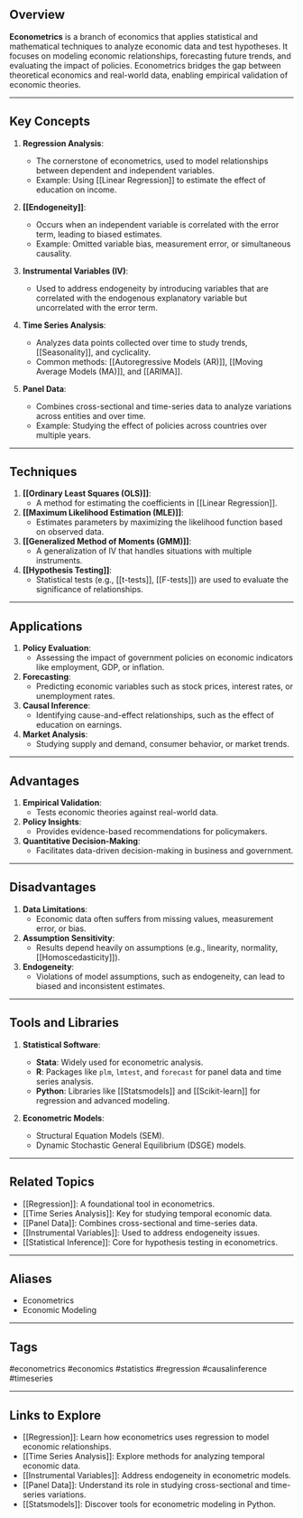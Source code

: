 ## Overview
**Econometrics** is a branch of economics that applies statistical and mathematical techniques to analyze economic data and test hypotheses. It focuses on modeling economic relationships, forecasting future trends, and evaluating the impact of policies. Econometrics bridges the gap between theoretical economics and real-world data, enabling empirical validation of economic theories.

---

## Key Concepts

1. **Regression Analysis**:
   - The cornerstone of econometrics, used to model relationships between dependent and independent variables.
   - Example: Using [[Linear Regression]] to estimate the effect of education on income.

2. **[[Endogeneity]]**:
   - Occurs when an independent variable is correlated with the error term, leading to biased estimates.
   - Example: Omitted variable bias, measurement error, or simultaneous causality.

3. **Instrumental Variables (IV)**:
   - Used to address endogeneity by introducing variables that are correlated with the endogenous explanatory variable but uncorrelated with the error term.

4. **Time Series Analysis**:
   - Analyzes data points collected over time to study trends, [[Seasonality]], and cyclicality.
   - Common methods: [[Autoregressive Models (AR)]], [[Moving Average Models (MA)]], and [[ARIMA]].

5. **Panel Data**:
   - Combines cross-sectional and time-series data to analyze variations across entities and over time.
   - Example: Studying the effect of policies across countries over multiple years.

---

## Techniques

1. **[[Ordinary Least Squares (OLS)]]**:
   - A method for estimating the coefficients in [[Linear Regression]].
2. **[[Maximum Likelihood Estimation (MLE)]]**:
   - Estimates parameters by maximizing the likelihood function based on observed data.
3. **[[Generalized Method of Moments (GMM)]]**:
   - A generalization of IV that handles situations with multiple instruments.
4. **[[Hypothesis Testing]]**:
   - Statistical tests (e.g., [[t-tests]], [[F-tests]]) are used to evaluate the significance of relationships.

---

## Applications

1. **Policy Evaluation**:
   - Assessing the impact of government policies on economic indicators like employment, GDP, or inflation.
2. **Forecasting**:
   - Predicting economic variables such as stock prices, interest rates, or unemployment rates.
3. **Causal Inference**:
   - Identifying cause-and-effect relationships, such as the effect of education on earnings.
4. **Market Analysis**:
   - Studying supply and demand, consumer behavior, or market trends.

---

## Advantages

1. **Empirical Validation**:
   - Tests economic theories against real-world data.
2. **Policy Insights**:
   - Provides evidence-based recommendations for policymakers.
3. **Quantitative Decision-Making**:
   - Facilitates data-driven decision-making in business and government.

---

## Disadvantages

1. **Data Limitations**:
   - Economic data often suffers from missing values, measurement error, or bias.
2. **Assumption Sensitivity**:
   - Results depend heavily on assumptions (e.g., linearity, normality, [[Homoscedasticity]]).
3. **Endogeneity**:
   - Violations of model assumptions, such as endogeneity, can lead to biased and inconsistent estimates.

---

## Tools and Libraries

1. **Statistical Software**:
   - **Stata**: Widely used for econometric analysis.
   - **R**: Packages like `plm`, `lmtest`, and `forecast` for panel data and time series analysis.
   - **Python**: Libraries like [[Statsmodels]] and [[Scikit-learn]] for regression and advanced modeling.

2. **Econometric Models**:
   - Structural Equation Models (SEM).
   - Dynamic Stochastic General Equilibrium (DSGE) models.

---

## Related Topics

- [[Regression]]: A foundational tool in econometrics.
- [[Time Series Analysis]]: Key for studying temporal economic data.
- [[Panel Data]]: Combines cross-sectional and time-series data.
- [[Instrumental Variables]]: Used to address endogeneity issues.
- [[Statistical Inference]]: Core for hypothesis testing in econometrics.

---

## Aliases
- Econometrics
- Economic Modeling

---

## Tags
#econometrics #economics #statistics #regression #causalinference #timeseries

---

## Links to Explore
- [[Regression]]: Learn how econometrics uses regression to model economic relationships.
- [[Time Series Analysis]]: Explore methods for analyzing temporal economic data.
- [[Instrumental Variables]]: Address endogeneity in econometric models.
- [[Panel Data]]: Understand its role in studying cross-sectional and time-series variations.
- [[Statsmodels]]: Discover tools for econometric modeling in Python.